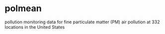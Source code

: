 polmean
=======

 pollution monitoring data for fine particulate matter (PM) air pollution at 332 locations in the United States
